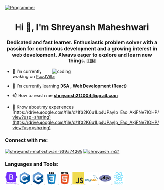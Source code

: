 <a href="https://github.com/Shreyanshm21">
  <img src="https://w0.peakpx.com/wallpaper/963/804/HD-wallpaper-programmer-eat-sleep-code-repeat.jpg" alt="Programmer" style="height: 300px; width: 85%; object-fit: cover;">
</a>


<h1 align="center">Hi 👋, I'm Shreyansh Maheshwari</h1>
<h3 align="center">Dedicated and fast learner. Enthusiastic problem solver with a passion for continuous development and a growing interest in web development. Always eager to explore and learn new things. 🇮🇳</h3>

<img align="right" alt = "coding" width="350"  src="https://i.pinimg.com/originals/ef/16/e4/ef16e4e68b0d3cb81e6bb8a8c3258d7e.gif">

- 🔭 I’m currently working on [FoodVilla](https://foodvilla-shreyansh.netlify.app/)

- 🌱 I’m currently learning **DSA , Web Development (React)**

- 📫 How to reach me **shreyansh212004@gmail.com**

- 📄 Know about my experiences [https://drive.google.com/file/d/1fG2K6u1LpdUPayIp_Eao_AkjFNA7IOHP/view?usp=sharing](https://drive.google.com/file/d/1fG2K6u1LpdUPayIp_Eao_AkjFNA7IOHP/view?usp=sharing)

<h3 align="left">Connect with me:</h3>
<p align="left">
<a href="https://linkedin.com/in/shreyansh-maheshwari-939a74265" target="blank"><img align="center" src="https://raw.githubusercontent.com/rahuldkjain/github-profile-readme-generator/master/src/images/icons/Social/linked-in-alt.svg" alt="shreyansh-maheshwari-939a74265" height="30" width="40" /></a>
<a href="https://www.leetcode.com/shreyansh_m21" target="blank"><img align="center" src="https://raw.githubusercontent.com/rahuldkjain/github-profile-readme-generator/master/src/images/icons/Social/leet-code.svg" alt="shreyansh_m21" height="30" width="40" /></a>
</p>

<h3 align="left">Languages and Tools:</h3>
<p align="left"> <a href="https://getbootstrap.com" target="_blank" rel="noreferrer"> <img src="https://raw.githubusercontent.com/devicons/devicon/master/icons/bootstrap/bootstrap-plain-wordmark.svg" alt="bootstrap" width="40" height="40"/> </a> <a href="https://www.cprogramming.com/" target="_blank" rel="noreferrer"> <img src="https://raw.githubusercontent.com/devicons/devicon/master/icons/c/c-original.svg" alt="c" width="40" height="40"/> </a> <a href="https://www.w3schools.com/cpp/" target="_blank" rel="noreferrer"> <img src="https://raw.githubusercontent.com/devicons/devicon/master/icons/cplusplus/cplusplus-original.svg" alt="cplusplus" width="40" height="40"/> </a> <a href="https://www.w3schools.com/css/" target="_blank" rel="noreferrer"> <img src="https://raw.githubusercontent.com/devicons/devicon/master/icons/css3/css3-original-wordmark.svg" alt="css3" width="40" height="40"/> </a> <a href="https://www.w3.org/html/" target="_blank" rel="noreferrer"> <img src="https://raw.githubusercontent.com/devicons/devicon/master/icons/html5/html5-original-wordmark.svg" alt="html5" width="40" height="40"/> </a> <a href="https://developer.mozilla.org/en-US/docs/Web/JavaScript" target="_blank" rel="noreferrer"> <img src="https://raw.githubusercontent.com/devicons/devicon/master/icons/javascript/javascript-original.svg" alt="javascript" width="40" height="40"/> </a> <a href="https://www.mysql.com/" target="_blank" rel="noreferrer"> <img src="https://raw.githubusercontent.com/devicons/devicon/master/icons/mysql/mysql-original-wordmark.svg" alt="mysql" width="40" height="40"/> </a> <a href="https://www.php.net" target="_blank" rel="noreferrer"> <img src="https://raw.githubusercontent.com/devicons/devicon/master/icons/php/php-original.svg" alt="php" width="40" height="40"/> </a> <a href="https://reactjs.org/" target="_blank" rel="noreferrer"> <img src="https://raw.githubusercontent.com/devicons/devicon/master/icons/react/react-original-wordmark.svg" alt="react" width="40" height="40"/> </a> </p>
